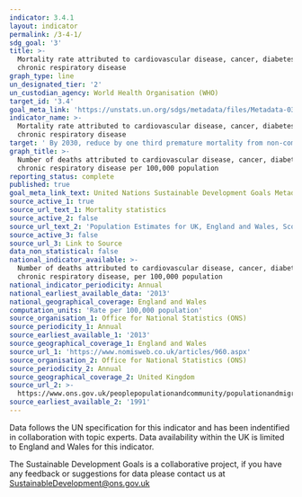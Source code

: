```yaml
---
indicator: 3.4.1
layout: indicator
permalink: /3-4-1/
sdg_goal: '3'
title: >-
  Mortality rate attributed to cardiovascular disease, cancer, diabetes or
  chronic respiratory disease
graph_type: line
un_designated_tier: '2'
un_custodian_agency: World Health Organisation (WHO)
target_id: '3.4'
goal_meta_link: 'https://unstats.un.org/sdgs/metadata/files/Metadata-03-04-01.pdf'
indicator_name: >-
  Mortality rate attributed to cardiovascular disease, cancer, diabetes or
  chronic respiratory disease
target: ' By 2030, reduce by one third premature mortality from non-communicable diseases through prevention and treatment and promote mental health and well-being'
graph_title: >-
  Number of deaths attributed to cardiovascular disease, cancer, diabetes, or
  chronic respiratory disease per 100,000 population
reporting_status: complete
published: true
goal_meta_link_text: United Nations Sustainable Development Goals Metadata (pdf 72kB)
source_active_1: true
source_url_text_1: Mortality statistics
source_active_2: false
source_url_text_2: 'Population Estimates for UK, England and Wales, Scotland and Northern Ireland'
source_active_3: false
source_url_3: Link to Source
data_non_statistical: false
national_indicator_available: >-
  Number of deaths attributed to cardiovascular disease, cancer, diabetes, or
  chronic respiratory disease, per 100,000 population
national_indicator_periodicity: Annual
national_earliest_available_data: '2013'
national_geographical_coverage: England and Wales
computation_units: 'Rate per 100,000 population'
source_organisation_1: Office for National Statistics (ONS)
source_periodicity_1: Annual
source_earliest_available_1: '2013'
source_geographical_coverage_1: England and Wales
source_url_1: 'https://www.nomisweb.co.uk/articles/960.aspx'
source_organisation_2: Office for National Statistics (ONS)
source_periodicity_2: Annual
source_geographical_coverage_2: United Kingdom
source_url_2: >-
  https://www.ons.gov.uk/peoplepopulationandcommunity/populationandmigration/populationestimates/datasets/populationestimatesforukenglandandwalesscotlandandnorthernireland
source_earliest_available_2: '1991'
---
```

Data follows the UN specification for this indicator and has been indentified in collaboration with topic experts. Data availability within the UK is limited to England and Wales for this indicator.

The Sustainable Development Goals is a collaborative project, if you have any feedback or suggestions for data please contact us at <SustainableDevelopment@ons.gov.uk>
